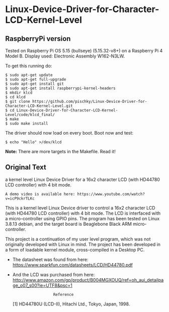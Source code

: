 Linux-Device-Driver-for-Character-LCD-Kernel-Level
==================================================

RaspberryPi version
-------------------

Tested on Raspberry Pi OS 5.15 (bullseye) (5.15.32-v8+)
on a Raspberry Pi 4 Model B. Display used: Electronic Assembly W162-N3LW. 

To get this running do:
````
$ sudo apt-get update
$ sudo apt-get full-upgrade
$ sudo apt-get install git
$ sudo apt-get install raspberrypi-kernel-headers
$ mkdir klcd
$ cd klcd
$ git clone https://github.com/pischky/Linux-Device-Driver-for-Character-LCD-Kernel-Level.git
$ cd Linux-Device-Driver-for-Character-LCD-Kernel-Level/code/klcd_final/
$ make
$ sudo make install
````
The driver should now load on every boot. Boot now and test:
````
$ echo "Hello" >/dev/klcd
````

<b>Note:</b> There are more targets in the Makefile. Read it!

Original Text
-------------

a kernel level Linux Device Driver for a 16x2 character LCD (with HD44780 LCD controller) with 4 bit mode.

	A demo video is available here: https://www.youtube.com/watch?v=icP9ckrTLKc

This is a kernel level Linux Device driver to control a 16x2 character LCD (with HD44780 LCD controller) with 4 bit mode.
The LCD is interfaced with a micro-controller using GPIO pins. 
The program has been tested on Linux 3.8.13 debian, and the target board is Beaglebone Black ARM micro-controller.

This project is a continuation of my user level program, which was not originally developed with Linux in mind.
The project has been developed in a form of loadable kernel module, cross-compiled in a Desktop PC.

- The datasheet was found from here: 	 https://www.sparkfun.com/datasheets/LCD/HD44780.pdf

- And the LCD was purchased from here:	 http://www.amazon.com/gp/product/B004MGXOUQ/ref=oh_aui_detailpage_o07_s00?ie=UTF8&psc=1	


						Reference
	[1] HD44780U (LCD-II), Hitachi Ltd., Tokyo, Japan, 1998.
